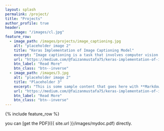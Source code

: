 ```yaml
---
layout: splash
permalink: /project/
title: "Projects"
author_profile: true
header: 
    image: "/images/cl.jpg"
feature_row:
  - image_path: /images/projects/image_captioning.jpg
    alt: "placeholder image 2"
    title: "Keras Implementation of Image Captioning Model"
    excerpt: "Image captioning is a task that involves computer vision as well as Natural language processing. It takes an image and is able to describe whats going on in the image in English. It uses InceptionV3 to extract features from images and LSTM to generate captions for images.This implementation uses Keras with Tensorflow back end."
    url: "https://medium.com/@faizanmustafa75/keras-implementation-of-image-captioning-model-3a7ab68e67d4"
    btn_label: "Read More"
    btn_class: "btn--inverse"
  - image_path: /images/3.jpg
    alt: "placeholder image 2"
    title: "Placeholder 3"
    excerpt: "This is some sample content that goes here with **Markdown** formatting."
    url: "https://medium.com/@faizanmustafa75/keras-implementation-of-image-captioning-model-3a7ab68e67d4"
    btn_label: "Read More"
    btn_class: "btn--inverse"
---
```



{% include feature_row %}

you can [get the PDF]({{ site.url }}/images/mydoc.pdf) directly.